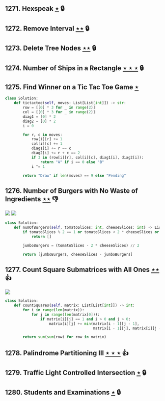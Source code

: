 ## 1271. Hexspeak [$\star$](https://leetcode.com/problems/hexspeak) 🔒

## 1272. Remove Interval [$\star\star$](https://leetcode.com/problems/remove-interval) 🔒

## 1273. Delete Tree Nodes [$\star\star$](https://leetcode.com/problems/delete-tree-nodes) 🔒

## 1274. Number of Ships in a Rectangle [$\star\star\star$](https://leetcode.com/problems/number-of-ships-in-a-rectangle) 🔒

## 1275. Find Winner on a Tic Tac Toe Game [$\star$](https://leetcode.com/problems/find-winner-on-a-tic-tac-toe-game)

```python
class Solution:
    def tictactoe(self, moves: List[List[int]]) -> str:
        row = [[0] * 3 for _ in range(2)]
        col = [[0] * 3 for _ in range(2)]
        diag1 = [0] * 2
        diag2 = [0] * 2
        i = 0

        for r, c in moves:
            row[i][r] += 1
            col[i][c] += 1
            diag1[i] += r == c
            diag2[i] += r + c == 2
            if 3 in (row[i][r], col[i][c], diag1[i], diag2[i]):
                return "A" if i == 0 else "B"
            i ^= 1

        return "Draw" if len(moves) == 9 else "Pending"
```

## 1276. Number of Burgers with No Waste of Ingredients [$\star\star$](https://leetcode.com/problems/number-of-burgers-with-no-waste-of-ingredients) :thumbsdown:

![](https://img.shields.io/badge/-Greedy-0B346E.svg?style=flat-square) ![](https://img.shields.io/badge/-Math-434343.svg?style=flat-square)

```python
class Solution:
    def numOfBurgers(self, tomatoSlices: int, cheeseSlices: int) -> List[int]:
        if tomatoSlices % 2 == 1 or tomatoSlices < 2 * cheeseSlices or tomatoSlices > cheeseSlices * 4:
            return []

        jumboBurgers = (tomatoSlices - 2 * cheeseSlices) // 2

        return [jumboBurgers, cheeseSlices - jumboBurgers]
```

## 1277. Count Square Submatrices with All Ones [$\star\star$](https://leetcode.com/problems/count-square-submatrices-with-all-ones) :thumbsup:

![](https://img.shields.io/badge/-Dynamic%20Programming-113285.svg?style=flat-square)

```python
class Solution:
    def countSquares(self, matrix: List[List[int]]) -> int:
        for i in range(len(matrix)):
            for j in range(len(matrix[0])):
                if matrix[i][j] == 1 and i > 0 and j > 0:
                    matrix[i][j] += min(matrix[i - 1][j - 1],
                                        matrix[i - 1][j], matrix[i][j - 1])

        return sum(sum(row) for row in matrix)
```

## 1278. Palindrome Partitioning III [$\star\star\star$](https://leetcode.com/problems/palindrome-partitioning-iii) :thumbsup:

## 1279. Traffic Light Controlled Intersection [$\star$](https://leetcode.com/problems/traffic-light-controlled-intersection) 🔒

## 1280. Students and Examinations [$\star$](https://leetcode.com/problems/students-and-examinations) 🔒
